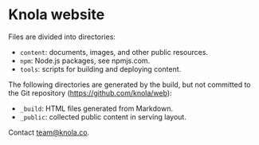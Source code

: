 # Knola website

Files are divided into directories:

*   `content`: documents, images, and other public resources.
*   `npm`: Node.js packages, see npmjs.com.
*   `tools`: scripts for building and deploying content.

The following directories are generated by the build, but not committed to the
Git repository (https://github.com/knola/web):

*   `_build`: HTML files generated from Markdown.
*   `_public`: collected public content in serving layout.

Contact team@knola.co.